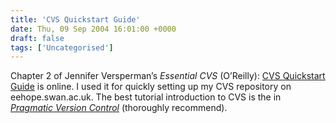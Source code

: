 ```yaml
---
title: 'CVS Quickstart Guide'
date: Thu, 09 Sep 2004 16:01:00 +0000
draft: false
tags: ['Uncategorised']
---
```


Chapter 2 of Jennifer Versperman’s _Essential CVS_ (O’Reilly): [CVS Quickstart Guide](http://www.oreilly.com/catalog/cvs/chapter/ch02.pdf) is online. I used it for quickly setting up my CVS repository on eehope.swan.ac.uk. The best tutorial introduction to CVS is the in [_Pragmatic Version Control_](http://www.pragmaticprogrammer.com/starter_kit/vc/index.html) (thoroughly recommend).
